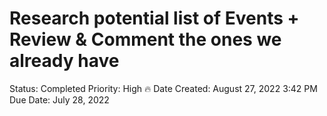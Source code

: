 # Research potential list of Events + Review & Comment the ones we already have

Status: Completed
Priority: High 🔥
Date Created: August 27, 2022 3:42 PM
Due Date: July 28, 2022
